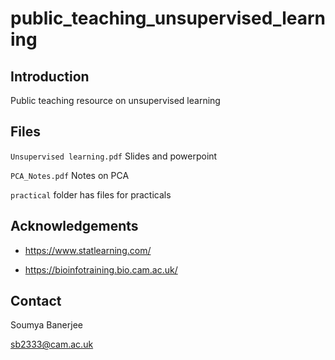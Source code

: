 # public_teaching_unsupervised_learning

## Introduction

Public teaching resource on unsupervised learning

## Files

`Unsupervised learning.pdf` Slides and powerpoint

`PCA_Notes.pdf` Notes on PCA

`practical` folder has files for practicals

## Acknowledgements

* https://www.statlearning.com/

* https://bioinfotraining.bio.cam.ac.uk/

## Contact

Soumya Banerjee

sb2333@cam.ac.uk




